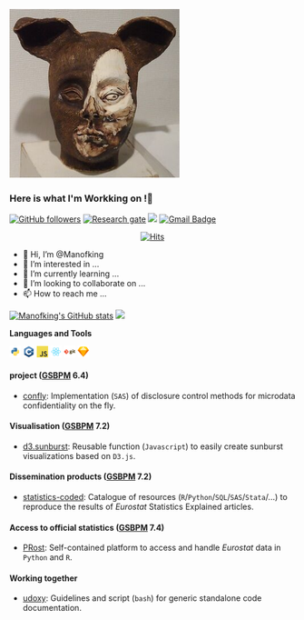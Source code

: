 ![Design and Development](https://github.com/Manofking/Manofking/blob/main/13.jpg)

### Here is what I'm Workking on !👋

[![GitHub followers](https://img.shields.io/github/followers/Manofking?label=Follow%20me&style=flat-square&logo=github&logoColor=white&colorB=4CAF50)](https://github.com/login?return_to=%2FManofking)
[![Research gate](https://img.shields.io/badge/-Research%20Gate-green.svg?style=flat-square&logo=researchgate&logoColor=white&colorB=616161&labelColor=00BFA5)](https://www.researchgate.net/profile/Man-King)
[![](https://road-to-kaggle-grandmaster.vercel.app/api/simple/nolenja)](https://www.kaggle.com/nolenja)
[![Gmail Badge](https://img.shields.io/badge/Gmail-d14836?style=flat-square&logo=Gmail&logoColor=white&link=mailto:snugyun01@gmail.com)](mailto:yhroh0202@gmail.com)
<div align=center>

  [![Hits](https://hits.seeyoufarm.com/api/count/incr/badge.svg?url=https%3A%2F%2Fgithub.com%2FManofking)](https://hits.seeyoufarm.com) 
	
  </div>
  
- 👋 Hi, I’m @Manofking
- 👀 I’m interested in ...
- 🌱 I’m currently learning ...
- 💞️ I’m looking to collaborate on ...
- 📫 How to reach me ...

<!---
Manofking/Manofking is a ✨ special ✨ repository because its `README.md` (this file) appears on your GitHub profile.
You can click the Preview link to take a look at your changes.
--->


[![Manofking's GitHub stats](https://github-readme-stats.vercel.app/api?username=Manofking)](https://github.com/Manofking/github-readme-stats)
[![](https://road-to-kaggle-grandmaster.vercel.app/api/badges/nolenja/notebook)](https://www.kaggle.com/nolenja)

  
  
  **Languages and Tools**  

<code><img height="20" src="https://raw.githubusercontent.com/github/explore/a5995564b5ff71c41da080abc49f1ba4132127c1/topics/python/python.png"></code>
<code><img height="20" src="https://raw.githubusercontent.com/github/explore/180320cffc25f4ed1bbdfd33d4db3a66eeeeb358/topics/cpp/cpp.png"></code>
<code><img height="20" src="https://raw.githubusercontent.com/github/explore/a5995564b5ff71c41da080abc49f1ba4132127c1/topics/javascript/javascript.png"></code>
<code><img height="20" src="https://raw.githubusercontent.com/github/explore/a5995564b5ff71c41da080abc49f1ba4132127c1/topics/react/react.png"></code>
<code><img height="20" src="https://raw.githubusercontent.com/github/explore/80688e429a7d4ef2fca1e82350fe8e3517d3494d/topics/git/git.png"></code>
<code><img height="20" src="https://raw.githubusercontent.com/github/explore/a5995564b5ff71c41da080abc49f1ba4132127c1/topics/sketch/sketch.png"></code>



#### project ([GSBPM](https://statswiki.unece.org/display/GSBPM/Generic+Statistical+Business+Process+Model) 6.4)

* [confly](https://github.com/eurostat/confly): Implementation (`SAS`) of disclosure control methods for microdata confidentiality on the fly.

#### Visualisation ([GSBPM](https://statswiki.unece.org/display/GSBPM/Generic+Statistical+Business+Process+Model) 7.2)

* [d3.sunburst](https://github.com/eurostat/d3.sunburst): Reusable function (`Javascript`) to easily create sunburst visualizations based on `D3.js`.

#### Dissemination products ([GSBPM](https://statswiki.unece.org/display/GSBPM/Generic+Statistical+Business+Process+Model) 7.2)

* [statistics-coded](https://github.com/eurostat/statistics-coded): Catalogue of resources (`R`/`Python`/`SQL`/`SAS`/`Stata`/...) to reproduce the results of _Eurostat_ Statistics Explained articles.


#### Access to official statistics ([GSBPM](https://statswiki.unece.org/display/GSBPM/Generic+Statistical+Business+Process+Model) 7.4)

* [PRost](https://github.com/eurostat/PRost): Self-contained platform to access and handle _Eurostat_ data in `Python` and `R`.

#### Working together
* [udoxy](https://github.com/eurostat/udoxy): Guidelines and script (`bash`) for generic standalone code documentation.


